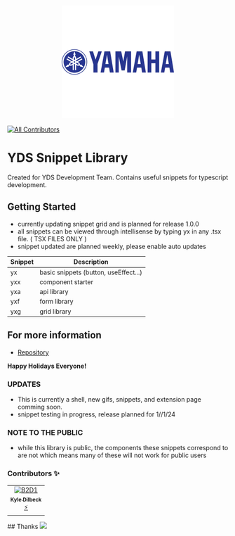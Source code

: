 <p align="center">
  <a href=https://www.yamahamotorsports.com>
    <img src='./images/y2.jpg' alt='yamaha logo blue'/>
  </a>
</p>

[![All Contributors](https://img.shields.io/badge/all_contributors-1-blue.svg?style=flat-square)](#contributors-)

# YDS Snippet Library

Created for YDS Development Team. Contains useful snippets for typescript development.

## Getting Started

- currently updating snippet grid and is planned for release 1.0.0
- all snippets can be viewed through intellisense by typing yx in any .tsx file. ( TSX FILES ONLY )
- snippet updated are planned weekly, please enable auto updates

| Snippet | Description                           |
| ------- | ------------------------------------- |
| yx      | basic snippets (button, useEffect...) |
| yxx     | component starter                     |
| yxa     | api library                           |
| yxf     | form library                          |
| yxg     | grid library                          |

## For more information

- [Repository](https://github.com/XYIAN/yds-snippets)

**Happy Holidays Everyone!**

### UPDATES

- This is currently a shell, new gifs, snippets, and extension page comming soon.
- snippet testing in progress, release planned for 1//1/24

### NOTE TO THE PUBLIC

- while this library is public, the components these snippets correspond to are not which means many of these will not work for public users

### Contributors ✨

<!-- ALL-CONTRIBUTORS-LIST:START - Do not remove or modify this section -->

<!-- prettier-ignore-start -->
<!-- markdownlint-disable -->
<table>
  <tr>
    <td align="center"><a href=https://www.linkedin.com/in/kxdilbeck/><img src=https://media.licdn.com/dms/image/C5603AQE80kHro8-3dA/profile-displayphoto-shrink_100_100/0/1636953516875?e=1705536000&v=beta&t=V7DotdQ6n1Ym1_HnoSnrnDMfoNzfHSAhFNEx6dTX0RE width="100px;" alt="B2D1"/><br /><sub><b>Kyle Dilbeck</b></sub></a><br /><a href=https://github.com/XYIAN/yamaha-extensionPack/issues title="Developer">⚡</a></td>
    <!-- <td align="center"><a href=https://www.linkedin.com/in/sanjay-kumar-katta-10231991/><img src=https://media.licdn.com/dms/image/C4E03AQFYUZs1aXkRaA/profile-displayphoto-shrink_100_100/0/1579751761153?e=1705536000&v=beta&t=x7L576FWE4RQ8oKPIorvnSy6T3poxNGjUMHUzPfJ_cc width="100px;" alt="Sanjay"/><br /><sub><b>Sanjay Katta</b></sub></a><br /><a href=https://github.com/XYIAN/yamaha-extensionPack/issues title="Developer">⚡</a></td>
    <td align="center"><a href=https://yamaha-motor.com><img src=https://www.yamahamotorsports.com/media/images/icons/yms_logo.png width="100px;" alt="Yamaha logo"/><br /><sub><b>Elliot Spall</b></sub></a><br /></td> -->
  </tr>
 
</table>
<!-- markdownlint-enable -->
<!-- prettier-ignore-end -->
<!-- ALL-CONTRIBUTORS-LIST:END -->
## Thanks
<a href=https://www.yamaha.com/><img src=https://yamaha-motor.com/images/mock-homepage/homepage_accessories_desktop_bkg_C.png /></a>
